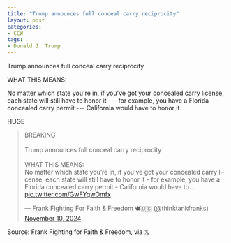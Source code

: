 ```yaml
---
title: "Trump announces full conceal carry reciprocity"
layout: post
categories:
- CCW
tags:
- Donald J. Trump
---
```


Trump announces full conceal carry reciprocity

WHAT THIS MEANS:

No matter which state you're in, if you've got your concealed carry license, each state will still have to honor it --- for example, you have a Florida concealed carry permit --- California would have to honor it.

HUGE

<blockquote class="twitter-tweet"><p lang="en" dir="ltr">BREAKING <br><br>Trump announces full conceal carry reciprocity<br><br>WHAT THIS MEANS:<br>No matter which state you’re in, if you’ve got your concealed carry license, each state will still have to honor it - for example, you have a Florida concealed carry permit - California would have to… <a href="https://t.co/GwFYgwOmfx">pic.twitter.com/GwFYgwOmfx</a></p>&mdash; Frank Fighting For Faith &amp; Freedom 🕊️🇺🇸 (@thinktankfranks) <a href="https://twitter.com/thinktankfranks/status/1855418657779888198?ref_src=twsrc%5Etfw">November 10, 2024</a></blockquote> <script async src="https://platform.twitter.com/widgets.js" charset="utf-8"></script>

Source: Frank Fighting for Faith & Freedom, via [𝕏](https://x.com)
